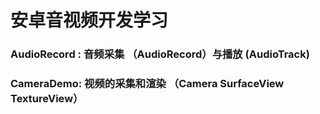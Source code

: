 # 安卓音视频开发学习

### AudioRecord :  音频采集 （AudioRecord）与播放  (AudioTrack)
### CameraDemo:  视频的采集和渲染 （Camera  SurfaceView  TextureView）